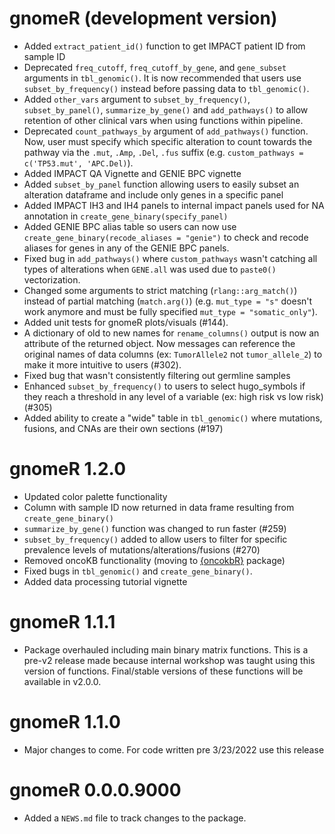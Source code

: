 # gnomeR (development version)

- Added `extract_patient_id()` function to get IMPACT patient ID from sample ID
- Deprecated `freq_cutoff`, `freq_cutoff_by_gene`, and `gene_subset` arguments in `tbl_genomic()`. It is now recommended that users use `subset_by_frequency()` instead before passing data to `tbl_genomic()`.
- Added `other_vars` argument to `subset_by_frequency()`, `subset_by_panel()`, `summarize_by_gene()` and `add_pathways()` to allow retention of other clinical vars when using functions within pipeline.
- Deprecated `count_pathways_by` argument of `add_pathways()` function. Now, user must specify which specific alteration to count towards the pathway via the `.mut`, `.Amp`, `.Del`, `.fus` suffix (e.g. `custom_pathways = c('TP53.mut', 'APC.Del)`). 
- Added IMPACT QA Vignette and GENIE BPC vignette
- Added `subset_by_panel` function allowing users to easily subset an alteration dataframe and include only genes in a specific panel
- Added IMPACT IH3 and IH4 panels to internal impact panels used for NA annotation in `create_gene_binary(specify_panel)`
- Added GENIE BPC alias table so users can now use `create_gene_binary(recode_aliases = "genie")` to check and recode aliases for genes in any of the GENIE BPC panels.
- Fixed bug in `add_pathways()` where `custom_pathways` wasn't catching all types of alterations when `GENE.all` was used due to `paste0()` vectorization.
- Changed some arguments to strict matching (`rlang::arg_match()`) instead of partial matching (`match.arg()`) (e.g. `mut_type = "s"` doesn't work anymore and must be fully specified `mut_type = "somatic_only"`).
- Added unit tests for gnomeR plots/visuals (#144).
- A dictionary of old to new names for `rename_columns()` output is now an attribute of the returned object. Now messages can reference the original names of data columns (ex: `TumorAllele2` not `tumor_allele_2`) to make it more intuitive to users (#302).
- Fixed bug that wasn't consistently filtering out germline samples
- Enhanced `subset_by_frequency()` to users to select hugo_symbols if they reach a threshold in any level of a variable (ex: high risk vs low risk) (#305)
- Added ability to create a "wide" table in `tbl_genomic()` where mutations,
fusions, and CNAs are their own sections (#197)

# gnomeR 1.2.0

* Updated color palette functionality
* Column with sample ID now returned in data frame resulting from `create_gene_binary()`
* `summarize_by_gene()` function was changed to run faster (#259)
* `subset_by_frequency()` added to allow users to filter for specific prevalence levels of mutations/alterations/fusions (#270)
* Removed oncoKB functionality (moving to [{oncokbR}](https://github.com/karissawhiting/oncokbR) package)
* Fixed bugs in `tbl_genomic()` and `create_gene_binary()`. 
* Added data processing tutorial vignette 

# gnomeR 1.1.1

* Package overhauled including main binary matrix functions. This is a pre-v2 release made because internal workshop was taught using this version of functions. Final/stable versions of these functions will be available in v2.0.0.

# gnomeR 1.1.0

* Major changes to come. For code written pre 3/23/2022 use this release


# gnomeR 0.0.0.9000

* Added a `NEWS.md` file to track changes to the package.
